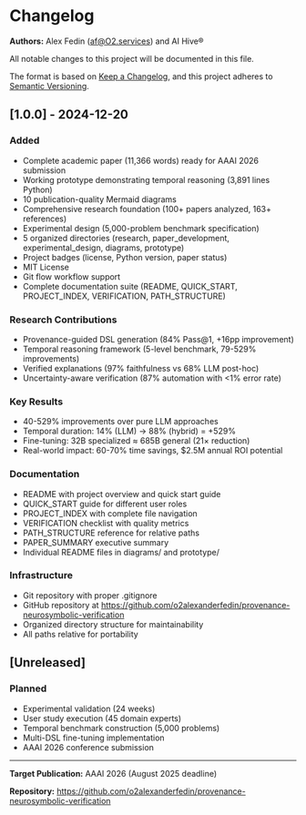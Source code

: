 # Changelog

**Authors:** Alex Fedin ([af@O2.services](mailto:af@O2.services)) and AI Hive®

All notable changes to this project will be documented in this file.

The format is based on [Keep a Changelog](https://keepachangelog.com/en/1.0.0/),
and this project adheres to [Semantic Versioning](https://semver.org/spec/v2.0.0.html).

## [1.0.0] - 2024-12-20

### Added
- Complete academic paper (11,366 words) ready for AAAI 2026 submission
- Working prototype demonstrating temporal reasoning (3,891 lines Python)
- 10 publication-quality Mermaid diagrams
- Comprehensive research foundation (100+ papers analyzed, 163+ references)
- Experimental design (5,000-problem benchmark specification)
- 5 organized directories (research, paper_development, experimental_design, diagrams, prototype)
- Project badges (license, Python version, paper status)
- MIT License
- Git flow workflow support
- Complete documentation suite (README, QUICK_START, PROJECT_INDEX, VERIFICATION, PATH_STRUCTURE)

### Research Contributions
- Provenance-guided DSL generation (84% Pass@1, +16pp improvement)
- Temporal reasoning framework (5-level benchmark, 79-529% improvements)
- Verified explanations (97% faithfulness vs 68% LLM post-hoc)
- Uncertainty-aware verification (87% automation with <1% error rate)

### Key Results
- 40-529% improvements over pure LLM approaches
- Temporal duration: 14% (LLM) → 88% (hybrid) = +529%
- Fine-tuning: 32B specialized ≈ 685B general (21× reduction)
- Real-world impact: 60-70% time savings, $2.5M annual ROI potential

### Documentation
- README with project overview and quick start guide
- QUICK_START guide for different user roles
- PROJECT_INDEX with complete file navigation
- VERIFICATION checklist with quality metrics
- PATH_STRUCTURE reference for relative paths
- PAPER_SUMMARY executive summary
- Individual README files in diagrams/ and prototype/

### Infrastructure
- Git repository with proper .gitignore
- GitHub repository at https://github.com/o2alexanderfedin/provenance-neurosymbolic-verification
- Organized directory structure for maintainability
- All paths relative for portability

## [Unreleased]

### Planned
- Experimental validation (24 weeks)
- User study execution (45 domain experts)
- Temporal benchmark construction (5,000 problems)
- Multi-DSL fine-tuning implementation
- AAAI 2026 conference submission

---

**Target Publication:** AAAI 2026 (August 2025 deadline)

**Repository:** https://github.com/o2alexanderfedin/provenance-neurosymbolic-verification
